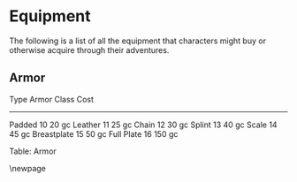 # Equipment

The following is a list of all the equipment that
characters might buy or otherwise acquire through
their adventures.

## Armor

Type        Armor Class  Cost
----------- ------------ -----
Padded      10           20 gc
Leather     11           25 gc
Chain       12           30 gc
Splint      13           40 gc
Scale       14           45 gc
Breastplate 15           50 gc
Full Plate  16           150 gc

Table: Armor

\newpage
